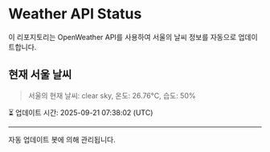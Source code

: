 
# Weather API Status

이 리포지토리는 OpenWeather API를 사용하여 서울의 날씨 정보를 자동으로 업데이트합니다.

## 현재 서울 날씨
> 서울의 현재 날씨: clear sky, 온도: 26.76°C, 습도: 50%

⏳ 업데이트 시간: 2025-09-21 07:38:02 (UTC)

---
자동 업데이트 봇에 의해 관리됩니다.
